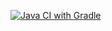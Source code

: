[![Java CI with Gradle](https://github.com/Ev-genia-Moon/Patterns2/actions/workflows/gradle.yml/badge.svg)](https://github.com/Ev-genia-Moon/Patterns2/actions/workflows/gradle.yml)